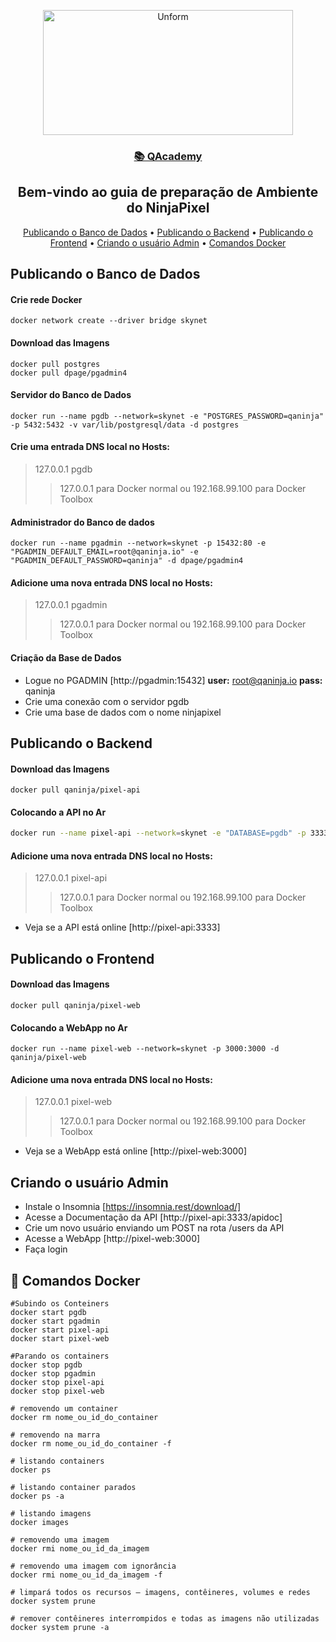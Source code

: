 <p align="center">
  <a href="https://unform.dev">
  <a href="https://imgur.com/tUOl70p"><img src="https://i.imgur.com/tUOl70p.jpg" title="source: imgur.com" height="200" width="400" alt="Unform"/></a>
  </a>
</p>

<h3 align="center">
    <a href="https://www.qacademy.io/">📚 QAcademy</a>
</h3>

<h2 align="center">Bem-vindo ao guia de preparação de Ambiente do NinjaPixel</h2>

<p align="center">
 <a href="#publicando">Publicando o Banco de Dados</a> •
 <a href="#backend">Publicando o Backend</a> • 
 <a href="#frontend">Publicando o Frontend</a> • 
 <a href="#usuario">Criando o usuário Admin</a> • 
 <a href="#docker">Comandos Docker</a>
</p>

<h2 href='#publicando'>Publicando o Banco de Dados</h2>

<h4>Crie rede Docker</h4>

```
docker network create --driver bridge skynet
```

<h4>Download das Imagens</h4>

```
docker pull postgres 
docker pull dpage/pgadmin4
```

<h4>Servidor do Banco de Dados</h4>

```
docker run --name pgdb --network=skynet -e "POSTGRES_PASSWORD=qaninja" -p 5432:5432 -v var/lib/postgresql/data -d postgres
```

<h4>Crie uma entrada DNS local no Hosts:</h4>

> 127.0.0.1       pgdb
>> 127.0.0.1 para Docker normal ou 192.168.99.100 para Docker Toolbox


<h4>Administrador do Banco de dados</h4>

```
docker run --name pgadmin --network=skynet -p 15432:80 -e "PGADMIN_DEFAULT_EMAIL=root@qaninja.io" -e "PGADMIN_DEFAULT_PASSWORD=qaninja" -d dpage/pgadmin4
```

<h4>Adicione uma nova entrada DNS local no Hosts:</h4>

> 127.0.0.1       pgadmin
>> 127.0.0.1 para Docker normal ou 192.168.99.100 para Docker Toolbox

<h4>Criação da Base de Dados</h4>

* Logue no PGADMIN [http://pgadmin:15432] **user:** root@qaninja.io **pass:** qaninja
* Crie uma conexão com o servidor pgdb
* Crie uma base de dados com o nome ninjapixel

<h2 href='#backend'>Publicando o Backend</h2>

<h4>Download das Imagens</h4>

```
docker pull qaninja/pixel-api
```

<h4>Colocando a API no Ar</h3>

```bash
docker run --name pixel-api --network=skynet -e "DATABASE=pgdb" -p 3333:3333 -d qaninja/pixel-api
```

<h4>Adicione uma nova entrada DNS local no Hosts:</h4>

> 127.0.0.1       pixel-api
>> 127.0.0.1 para Docker normal ou 192.168.99.100 para Docker Toolbox


* Veja se a API está online [http://pixel-api:3333]


<h2 href='#frontend'>Publicando o Frontend</h2>

<h4>Download das Imagens</h4>

```
docker pull qaninja/pixel-web
```

<h4>Colocando a WebApp no Ar</h4>

```
docker run --name pixel-web --network=skynet -p 3000:3000 -d qaninja/pixel-web
```

<h4>Adicione uma nova entrada DNS local no Hosts:</h4>

> 127.0.0.1       pixel-web
>> 127.0.0.1 para Docker normal ou 192.168.99.100 para Docker Toolbox

* Veja se a WebApp está online [http://pixel-web:3000]

<h2 href="#usuario">Criando o usuário Admin</h2>

* Instale o Insomnia [https://insomnia.rest/download/]
* Acesse a Documentação da API [http://pixel-api:3333/apidoc]
* Crie um novo usuário enviando um POST na rota /users da API
* Acesse a WebApp [http://pixel-web:3000]
* Faça login


<h2 href="#docker">🎲 Comandos Docker</h3>

```
#Subindo os Conteiners
docker start pgdb
docker start pgadmin
docker start pixel-api
docker start pixel-web

#Parando os containers
docker stop pgdb
docker stop pgadmin
docker stop pixel-api
docker stop pixel-web

# removendo um container
docker rm nome_ou_id_do_container

# removendo na marra
docker rm nome_ou_id_do_container -f

# listando containers
docker ps

# listando container parados
docker ps -a

# listando imagens
docker images

# removendo uma imagem
docker rmi nome_ou_id_da_imagem

# removendo uma imagem com ignorância
docker rmi nome_ou_id_da_imagem -f

# limpará todos os recursos — imagens, contêineres, volumes e redes
docker system prune

# remover contêineres interrompidos e todas as imagens não utilizadas
docker system prune -a
```